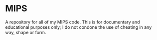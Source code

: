 # MIPS
A repository for all of my MIPS code.
This is for documentary and educational purposes only; I do not condone the use of cheating
in any way, shape or form.
